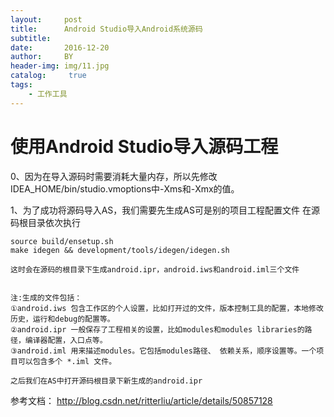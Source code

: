 ```yaml
---
layout:     post
title:      Android Studio导入Android系统源码
subtitle:    
date:       2016-12-20
author:     BY
header-img: img/11.jpg
catalog: 	 true
tags: 
    - 工作工具
---
```


 
# 使用Android Studio导入源码工程 #



0、因为在导入源码时需要消耗大量内存，所以先修改IDEA_HOME/bin/studio.vmoptions中-Xms和-Xmx的值。

1、为了成功将源码导入AS，我们需要先生成AS可是别的项目工程配置文件
在源码根目录依次执行 

	source build/ensetup.sh
	make idegen && development/tools/idegen/idegen.sh

	这时会在源码的根目录下生成android.ipr，android.iws和android.iml三个文件
	

	注:生成的文件包括：
	①android.iws 包含工作区的个人设置，比如打开过的文件，版本控制工具的配置，本地修改历史，运行和debug的配置等。
	②android.ipr 一般保存了工程相关的设置，比如modules和modules libraries的路径，编译器配置，入口点等。
	③android.iml 用来描述modules。它包括modules路径、 依赖关系，顺序设置等。一个项目可以包含多个 *.iml 文件。
	
	之后我们在AS中打开源码根目录下新生成的android.ipr 
参考文档：
	http://blog.csdn.net/ritterliu/article/details/50857128